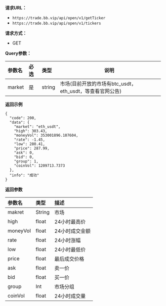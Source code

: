 
**请求URL：** 
- ` https://trade.bb.vip/api/open/v1/getTicker `
- ` https://trade.bb.vip/api/open/v1/tickers `
  
**请求方式：**
- GET 

**Query参数：** 

|参数名|必选|类型|说明|
|:----    |:---|:----- |-----   |
|market |  是  |    string   |    市场(目前开放的市场有btc_usdt，eth_usdt，等查看官网公告)   |


**返回示例**

``` 
{
  "code": 200,
  "data": {
    "market": "eth_usdt",
    "high": 303.43,
    "moneyVol": 353001896.107604,
    "rate": -1.45,
    "low": 280.41,
    "price": 287.99,
    "ask": 0,
    "bid": 0,
    "group": 1,
    "coinVol": 1209713.7373
  },
  "info": "成功"
}

```

**返回参数**

| 参数名          | 类型   | 描述   |
| :----------- |  :--- | :--- |
| makret | String     | 市场 |
| high | float     | 24小时最高价 |
| moneyVol | float     | 24小时成交金额 |
| rate | float     | 24小时涨幅 |
| low | float     | 24小时最低价 |
| price | float     | 最后成交价格 |
| ask | float     | 卖一价 |
| bid |  float     | 买一价 |
| group | Int     | 市场分组 |
| coinVol | float     | 24小时成交量 |